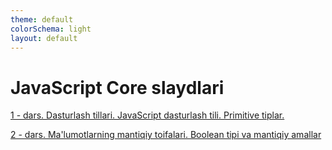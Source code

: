 ```yaml
---
theme: default
colorSchema: light
layout: default
---
```


# JavaScript Core slaydlari

<a href="/lesson-1">1 - dars. Dasturlash tillari. JavaScript dasturlash tili. Primitive tiplar.</a>

<a href="/lesson-2">2 - dars. Ma'lumotlarning mantiqiy toifalari. Boolean tipi va mantiqiy amallar</a>